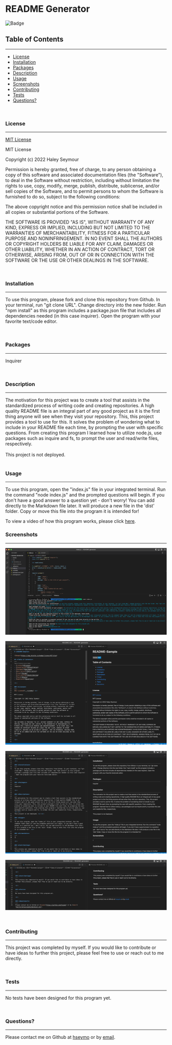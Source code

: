 # **README Generator**

![Badge](https://img.shields.io/badge/license-MIT-blue)

## **Table of Contents**
---
  - [License](#license)
  - [Installation](#installation)
  - [Packages](#packages)
  - [Description](#description)
  - [Usage](#usage)
  - [Screenshots](#screenshots)
  - [Contributing](#contributing)
  - [Tests](#tests)
  - [Questions?](#questions)

<br>

### **License** 
---
[MIT License](./LICENSE) <br>

MIT License

Copyright (c) 2022 Haley Seymour

Permission is hereby granted, free of charge, to any person obtaining a copy
of this software and associated documentation files (the "Software"), to deal
in the Software without restriction, including without limitation the rights
to use, copy, modify, merge, publish, distribute, sublicense, and/or sell
copies of the Software, and to permit persons to whom the Software is
furnished to do so, subject to the following conditions:

The above copyright notice and this permission notice shall be included in all
copies or substantial portions of the Software.

THE SOFTWARE IS PROVIDED "AS IS", WITHOUT WARRANTY OF ANY KIND, EXPRESS OR
IMPLIED, INCLUDING BUT NOT LIMITED TO THE WARRANTIES OF MERCHANTABILITY,
FITNESS FOR A PARTICULAR PURPOSE AND NONINFRINGEMENT. IN NO EVENT SHALL THE
AUTHORS OR COPYRIGHT HOLDERS BE LIABLE FOR ANY CLAIM, DAMAGES OR OTHER
LIABILITY, WHETHER IN AN ACTION OF CONTRACT, TORT OR OTHERWISE, ARISING FROM,
OUT OF OR IN CONNECTION WITH THE SOFTWARE OR THE USE OR OTHER DEALINGS IN THE
SOFTWARE.
 <br>

<br>

### **Installation** 
---
To use this program, please fork and clone this repository from Github. In your terminal, run "git clone URL". Change directory into the new folder. Run "npm install" as this program includes a package.json file that includes all dependencies needed (in this case inquirer). Open the program with your favorite text/code editor.

<br>

### **Packages** 
---
Inquirer

<br>

### **Description**
---
The motivation for this project was to create a tool that assists in the standardized process of writing code and creating repositories. A high quality README file is an integral part of any good project as it is the first thing anyone will see when they visit your repository. This, this project provides a tool to use for this. It solves the problem of wondering what to include in your README file each time, by prompting the user with specific questions. From creating this program I learned how to utilize node.js, use packages such as inquire and fs, to prompt the user and read/write files, respectively.  <br><br>
This project is not deployed. <br><br>

### **Usage** 
---
To use this program, open the "index.js" file in your integrated terminal. Run the command "node index.js" and the prompted questions will begin. If you don't have a good answer to a question yet - don't worry! You can add directly to the Markdown file later. It will produce a new file in the 'dist' folder. Copy or move this file into the program it is intended for!  <br>

To view a video of how this program works, please click [here](https://drive.google.com/file/d/1RXtAzka_OfWFJ_2IG2qwv6WjaV36XWaI/view).

### **Screenshots**
--- 
![commandline](./assets/screenshots/commandline.png)
<br><br>
![outputfile](./assets/screenshots/output1.png)
<br><br>
![outputfile](./assets/screenshots/output2.png)
<br><br>
![outputfile](./assets/screenshots/output3.png)

<br>

### **Contributing** 
---
This project was completed by myself. If you would like to contribute or have ideas to further this project, please feel free to use or reach out to me directly.

<br>

### **Tests** 
---
No tests have been designed for this program yet.

<br>

### **Questions?** 
---
Please contact me on Github at [hseymo](https://github.com/hseymo) or by [email](mailto:haleycseymour@comcast.net).
